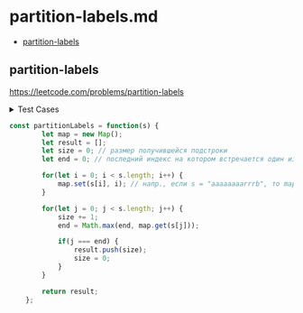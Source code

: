 # partition-labels.md

+ [partition-labels](#partition-labels)

## partition-labels

https://leetcode.com/problems/partition-labels

<details><summary>Test Cases</summary><blockquote>

``` javascript
    // s = "ababcbacadefegdehijhklij"
    // [9,7,8]

    // s = "eccbbbbdec"
    // [10]

    // s = "aaaaaaaarrrb"
    // [8, 3, 1]

    // s = "a"
    // [1]
```

</blockquote></details>

``` javascript
const partitionLabels = function(s) {
        let map = new Map();
        let result = [];
        let size = 0; // размер получившейся подстроки
        let end = 0; // последний индекс на котором встречается один из символов текущей подстроки

        for(let i = 0; i < s.length; i++) {
            map.set(s[i], i); // напр., если s = "aaaaaaaarrrb", то map получится { 'a' => 7, 'r' => 10, 'b' => 11 }
        }

        for(let j = 0; j < s.length; j++) {
            size += 1;
            end = Math.max(end, map.get(s[j]));

            if(j === end) {
                result.push(size);
                size = 0;
            }
        }

        return result;
    };
```


